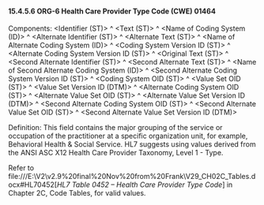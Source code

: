 #### 15.4.5.6 ORG-6 Health Care Provider Type Code (CWE) 01464

Components: &lt;Identifier (ST)> ^ &lt;Text (ST)> ^ &lt;Name of Coding System (ID)> ^ &lt;Alternate Identifier (ST)> ^ &lt;Alternate Text (ST)> ^ &lt;Name of Alternate Coding System (ID)> ^ &lt;Coding System Version ID (ST)> ^ &lt;Alternate Coding System Version ID (ST)> ^ &lt;Original Text (ST)> ^ &lt;Second Alternate Identifier (ST)> ^ &lt;Second Alternate Text (ST)> ^ &lt;Name of Second Alternate Coding System (ID)> ^ &lt;Second Alternate Coding System Version ID (ST)> ^ &lt;Coding System OID (ST)> ^ &lt;Value Set OID (ST)> ^ &lt;Value Set Version ID (DTM)> ^ &lt;Alternate Coding System OID (ST)> ^ &lt;Alternate Value Set OID (ST)> ^ &lt;Alternate Value Set Version ID (DTM)> ^ &lt;Second Alternate Coding System OID (ST)> ^ &lt;Second Alternate Value Set OID (ST)> ^ &lt;Second Alternate Value Set Version ID (DTM)>

Definition: This field contains the major grouping of the service or occupation of the practitioner at a specific organization unit, for example, Behavioral Health & Social Service. HL7 suggests using values derived from the ANSI ASC X12 Health Care Provider Taxonomy, Level 1 - Type.

Refer to file:///E:\V2\v2.9%20final%20Nov%20from%20Frank\V29_CH02C_Tables.docx#HL70452[_HL7 Table 0452 – Health Care Provider Type Code_] in Chapter 2C, Code Tables, for valid values.
